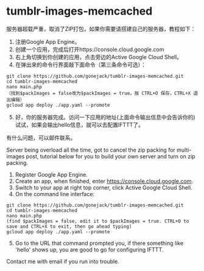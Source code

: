 # tumblr-images-memcached

服务器超载严重，取消了ZIP打包，如果你需要请搭建自己的服务器，教程如下：

1. 注册Google App Engine。
2. 创建一个应用，完成后打开https://console.cloud.google.com
3. 右上角切换到你创建的应用，点击旁边的Active Google Cloud Shell。
4. 在弹出来的命令行界面敲下面命令（第三条命令可选）：

  ```
  git clone https://github.com/gonejack/tumblr-images-memcached.git
  cd tumblr-images-memcached
  nano main.php
  （找到$packImages = false改为$packImages = true，按 CTRL+O 保存，CTRL+X 退出编辑）
  gcloud app deploy ./app.yaml --promote
  ```

5. 好，你的服务器完成。访问一下应用的地址(上面命令输出信息中会告诉你的)试试，如果会输出hello信息，就可以去配置IFTTT了。

有什么问题，可以邮件联系。


Server being overload all the time, got to cancel the zip packing for multi-images post, tutorial below for you to build your own server and turn on zip packing.

1. Register Google App Engine.
2. Create an app, when finished, enter https://console.cloud.google.com.
3. Switch to your app at right top corner, click Active Google Cloud Shell.
4. On the command line interface:

  ```
  git clone https://github.com/gonejack/tumblr-images-memcached.git
  cd tumblr-images-memcached
  nano main.php
  (find $packImages = false, edit it to $packImages = true. CTRL+O to save and CTRL+X to exit, then go ahead typing)
  gcloud app deploy ./app.yaml --promote
  ```

5. Go to the URL that command prompted you, if there something like 'hello' shows up, you are good to go for configuring IFTTT.

Contact me with email if you run into trouble.
